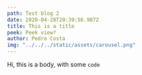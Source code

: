 ```yaml
---
path: Test blog 2
date: 2020-04-28T20:39:56.907Z
title: This is a title
peek: Peek view?
author: Pedro Costa
img: "../../../static/assets/carousel.png"
---
```


Hi, this is a body, with some `code`
